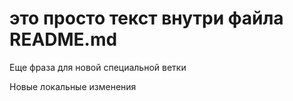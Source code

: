 # это просто текст внутри файла README.md

Еще фраза для новой специальной ветки

Новые локальные изменения